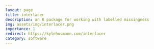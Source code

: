 ```yaml
---
layout: page
title: interlacer
description: an R package for working with labelled missingness
img: assets/img/interlacer.png
importance: 1
redirect: https://kylehusmann.com/interlacer
category: software
---
```

